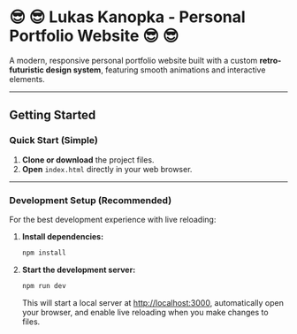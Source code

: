 # 😎 😎 Lukas Kanopka - Personal Portfolio Website 😎 😎

A modern, responsive personal portfolio website built with a custom **retro-futuristic design system**, featuring smooth animations and interactive elements.

---

## Getting Started

### Quick Start (Simple)

1. **Clone or download** the project files.
2. **Open** `index.html` directly in your web browser.

---

### Development Setup (Recommended)

For the best development experience with live reloading:

1. **Install dependencies:**
   ```bash
   npm install
   ```
2. **Start the development server:**
   ```bash
   npm run dev
   ```
   This will start a local server at [http://localhost:3000](http://localhost:3000), automatically open your browser, and enable live reloading when you make changes to files.